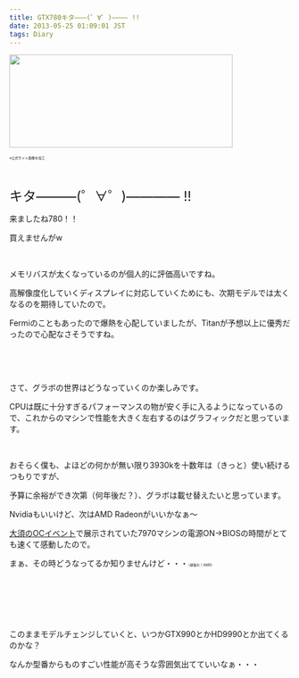 ```yaml
---
title: GTX780キタ———(゜∀゜)———— !!
date: 2013-05-25 01:09:01 JST
tags: Diary
---
```

<p><img src="https://lh5.googleusercontent.com/-C8rhHxeabE4/UZ-IPOApRFI/AAAAAAAACKE/nOvU4djT0wQ/s400/%25E5%2590%258D%25E7%25A7%25B0%25E6%259C%25AA%25E8%25A8%25AD%25E5%25AE%259A%25201.jpg" height="167" width="400" /></p>
<p><span style="font-size:6px;">※公式サイト画像を加工</span></p>
<p>&nbsp;</p>
<p><span style="font-size:24px;">キタ———(゜∀゜)———— !!</span></p>
<p>来ましたね780！！</p>
<p>買えませんがw</p>
<p>&nbsp;</p>
<p>メモリバスが太くなっているのが個人的に評価高いですね。</p>
<p>高解像度化していくディスプレイに対応していくためにも、次期モデルでは太くなるのを期待していたので。</p>
<p>Fermiのこともあったので爆熱を心配していましたが、Titanが予想以上に優秀だったので心配なさそうですね。</p>
<p>&nbsp;</p>
<p>&nbsp;</p>
<p>さて、グラボの世界はどうなっていくのか楽しみです。</p>
<p>CPUは既に十分すぎるパフォーマンスの物が安く手に入るようになっているので、これからのマシンで性能を大きく左右するのはグラフィックだと思っています。</p>
<p>&nbsp;</p>
<p>おそらく僕も、よほどの何かが無い限り3930kを十数年は（きっと）使い続けるつもりですが、</p>
<p>予算に余裕ができ次第（何年後だ？）、グラボは載せ替えたいと思っています。</p>
<p>Nvidiaもいいけど、次はAMD Radeonがいいかなぁ～</p>
<p><a href="http://tosainu.wktk.so/view/278">大須のOCイベント</a>で展示されていた7970マシンの電源ON→BIOSの時間がとても速くて感動したので。</p>
<p>まぁ、その時どうなってるか知りませんけど・・・<span style="font-size:6px;">（頑張れ！AMD）</span></p>
<p>&nbsp;</p>
<p>&nbsp;</p>
<p>&nbsp;</p>
<p>このままモデルチェンジしていくと、いつかGTX990とかHD9990とか出てくるのかな？</p>
<p>なんか型番からものすごい性能が高そうな雰囲気出てていいなぁ・・・</p>
